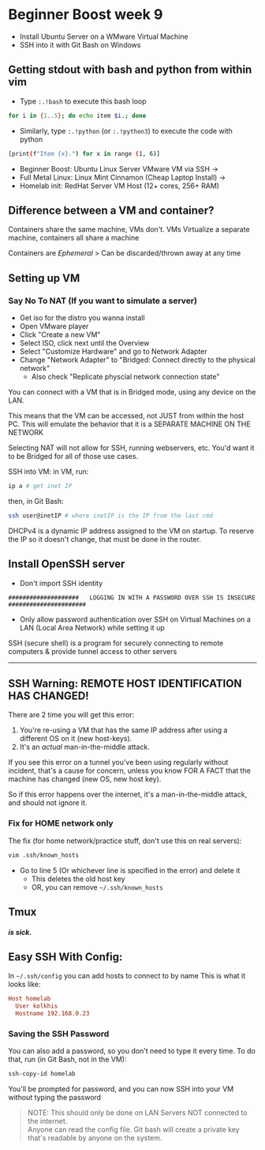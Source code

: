 
# Beginner Boost week 9


* Install Ubuntu Server on a WMware Virtual Machine
* SSH into it with Git Bash on Windows


## Getting stdout with bash and python from within vim

- Type `:.!bash` to execute this bash loop
```bash
for i in {1..5}; do echo item $i.; done
```

- Similarly, type `:.!python` (or `:.!python3`) to execute the code with python
```bash
[print(f"Item {x}.") for x in range (1, 6)]
```


* Beginner Boost: Ubuntu Linux Server VMware VM via SSH ->
* Full Metal Linux: Linux Mint Cinnamon (Cheap Laptop Install) ->
* Homelab init: RedHat Server VM Host (12+ cores, 256+ RAM)

## Difference between a VM and container?

Containers share the same machine, VMs don't.
VMs Virtualize a separate machine, containers all share a machine

Containers are *Ephemeral* > Can be discarded/thrown away at any time


## Setting up VM
### Say No To NAT (If you want to simulate a server)

* Get iso for the distro you wanna install
* Open VMware player
* Click "Create a new VM"
* Select ISO, click next until the Overview
* Select "Customize Hardware" and go to Network Adapter
* Change "Network Adapter" to "Bridged: Connect directly to the physical network"
    - Also check "Replicate physcial network connection state"


You can connect with a VM that is in Bridged mode, using any device on the LAN.


This means that the VM can be accessed, not JUST from within the host PC. This will emulate the
behavior that it is a SEPARATE MACHINE ON THE NETWORK

Selecting NAT will not allow for SSH, running webservers, etc. You'd want it to be Bridged for all
of those use cases.

SSH into VM: in VM, run:
```bash
ip a # get inet IP
```

then, in Git Bash:

```bash
ssh user@inetIP # where inetIP is the IP from the last cmd
```


DHCPv4 is a dynamic IP address assigned to the VM on startup. To reserve the IP so it doesn't
change, that must be done in the router.



## Install OpenSSH server

- Don't import SSH identity

```plaintext
####################   LOGGING IN WITH A PASSWORD OVER SSH IS INSECURE   ######################
```

- Only allow password authentication over SSH on Virtual Machines on a 
    LAN (Local Area Network) while setting it up 


SSH (secure shell) is a program for securely connecting to remote computers & provide tunnel access to other servers

---

## SSH Warning: REMOTE HOST IDENTIFICATION HAS CHANGED!
There are 2 time you will get this error:

1. You're re-using a VM that has the same IP address after using a different OS on it (new host-keys).
2. It's an *actual* man-in-the-middle attack.

If you see this error on a tunnel you've been using regularly without incident, that's a cause for
concern, unless you know FOR A FACT that the machine has changed (new OS, new host key).

So if this error happens over the internet, it's a man-in-the-middle attack, and should not ignore it.


### Fix for HOME network only
The fix (for home network/practice stuff, don't use this on real servers):
```bash
vim .ssh/known_hosts
```
- Go to line 5 (Or whichever line is specified in the error) and delete it
    - This deletes the old host key
    - OR, you can remove `~/.ssh/known_hosts`


## Tmux
##### is sick.



## Easy SSH With Config:

In `~/.ssh/config` you can add hosts to connect to by name
This is what it looks like:

```conf
Host homelab
  User kolkhis
  Hostname 192.168.0.23
```


### Saving the SSH Password
You can also add a password, so you don't need to type it every time.
To do that, run (in Git Bash, not in the VM):
```bash
ssh-copy-id homelab
```

You'll be prompted for password, and you can now SSH into your VM without typing the password

> NOTE: This should only be done on LAN Servers NOT connected to the internet.  
> Anyone can read the config file. Git bash will create a private key that's readable 
  by anyone on the system.




